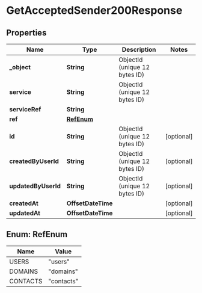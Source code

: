 

# GetAcceptedSender200Response


## Properties

| Name | Type | Description | Notes |
|------------ | ------------- | ------------- | -------------|
|**_object** | **String** | ObjectId (unique 12 bytes ID) |  |
|**service** | **String** | ObjectId (unique 12 bytes ID) |  |
|**serviceRef** | **String** |  |  |
|**ref** | [**RefEnum**](#RefEnum) |  |  |
|**id** | **String** | ObjectId (unique 12 bytes ID) |  [optional] |
|**createdByUserId** | **String** | ObjectId (unique 12 bytes ID) |  [optional] |
|**updatedByUserId** | **String** | ObjectId (unique 12 bytes ID) |  [optional] |
|**createdAt** | **OffsetDateTime** |  |  [optional] |
|**updatedAt** | **OffsetDateTime** |  |  [optional] |



## Enum: RefEnum

| Name | Value |
|---- | -----|
| USERS | &quot;users&quot; |
| DOMAINS | &quot;domains&quot; |
| CONTACTS | &quot;contacts&quot; |



